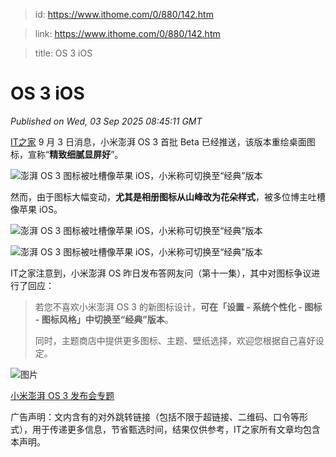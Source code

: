 > id: https://www.ithome.com/0/880/142.htm

> link: https://www.ithome.com/0/880/142.htm

> title: OS 3 iOS

# OS 3 iOS
_Published on Wed, 03 Sep 2025 08:45:11 GMT_

[IT之家](https://www.ithome.com/) 9 月 3 日消息，小米澎湃 OS 3 首批 Beta 已经推送，该版本重绘桌面图标，宣称“**精致细腻显屏好**”。

![](https://img.ithome.com/newsuploadfiles/2025/9/a76183a2-0832-4c8b-96bc-b702044c3090.jpg?x-bce-process=image/format,f_auto "澎湃 OS 3 图标被吐槽像苹果 iOS，小米称可切换至“经典”版本")

然而，由于图标大幅变动，**尤其是相册图标从山峰改为花朵样式**，被多位博主吐槽像苹果 iOS。

![](https://img.ithome.com/newsuploadfiles/2025/9/b274a066-52e2-4cd0-851a-beb70d846d9a.jpg?x-bce-process=image/format,f_auto "澎湃 OS 3 图标被吐槽像苹果 iOS，小米称可切换至“经典”版本")

![](https://img.ithome.com/newsuploadfiles/2025/9/d37e228a-00b2-4bbf-adeb-3ad4ce765afe.jpg?x-bce-process=image/format,f_auto "澎湃 OS 3 图标被吐槽像苹果 iOS，小米称可切换至“经典”版本")

IT之家注意到，小米澎湃 OS 昨日发布答网友问（第十一集），其中对图标争议进行了回应：

> 若您不喜欢小米澎湃 OS 3 的新图标设计，**可在「设置 - 系统个性化 - 图标 - 图标风格」中切换至“经典”版本**。
> 
> 同时，主题商店中提供更多图标、主题、壁纸选择，欢迎您根据自己喜好设定。

![图片](https://img.ithome.com/newsuploadfiles/2025/9/3691d7de-67af-41ee-aae9-ef6c53a9c95e.jpg?x-bce-process=image/format,f_auto "澎湃 OS 3 图标被吐槽像苹果 iOS，小米称可切换至“经典”版本")

[小米澎湃 OS 3 发布会专题](https://www.ithome.com/zt/hyperos3/)

广告声明：文内含有的对外跳转链接（包括不限于超链接、二维码、口令等形式），用于传递更多信息，节省甄选时间，结果仅供参考，IT之家所有文章均包含本声明。
